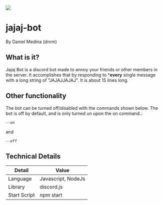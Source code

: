 <img src="https://cdn.danielmedina.dev/gh-banners/jajaj-bot.png" />

# jajaj-bot
By Daniel Medina (dnrm)


## What is it?

Jajaj Bot is a discord bot made to annoy your friends or other members in the server. It accomplishes that by responding to ***every** single message with a long string of "JAJAJJAJAJ". It is about 15 lines long.


## Other functionality

The bot can be turned off/disabled with the commands shown below. The bot is off by default, and is only turned un upon the on command.:

```
--on
```
and
```
--off
```

## Technical Details
| Detail       | Value              |
|--------------|--------------------|
| Language     | Javascript, NodeJs |
| Library      | discord.js         |
| Start Script | npm start          |
